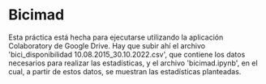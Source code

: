 # Bicimad
Esta práctica está hecha para ejecutarse utilizando la aplicación Colaboratory de Google Drive. Hay que subir ahí el archivo
'bici_disponibilidad 10.08.2015_30.10.2022.csv', que contiene los datos necesarios para realizar las estadísticas, y el archivo 
'bicimad.ipynb', en el cual, a partir de estos datos, se muestran las estadísticas planteadas.
